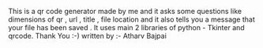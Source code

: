 This is a qr code generator made by me and it asks some questions like dimensions of qr , url , title , file location and it also tells you a message that your file has been saved . It uses main 2 libraries of python - Tkinter and qrcode. Thank You :-) written by :- Atharv Bajpai
